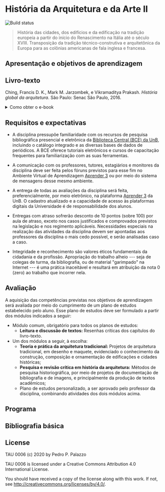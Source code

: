 # História da Arquitetura e da Arte II

![Build status](https://github.com/p3palazzo/tau0005/workflows/Build/badge.svg)

> História das cidades, dos edifícios e da edificação na tradição
> europeia a partir do início do Renascimento na Itália até o século
> XVIII. Transposição da tradição técnico-construtiva e arquitetônica da
> Europa para as colônias americanas de fala inglesa e francesa.

## Apresentação e objetivos de aprendizagem ##

## Livro-texto ##

Ching, Francis D. K., Mark M. Jarzombek, e Vikramaditya Prakash.
*História global da arquitetura*. São Paulo: Senac São Paulo, 2016.

<details>

  <summary> Como obter o e-book </summary>

  Acessar o site da [Biblioteca Central](https://bce.unb.br). Pesquisar
  pelo livro usando a `🔍 Busca integrada` (função de busca padrão da
  BCE). Na visualização do resultado, clicar no link `View record at
  Minha Biblioteca`. Fazer login no serviço de leitura online usando as
  credenciais da BCE (CPF e senha usada no balcão de empréstimo).

</details>

## Requisitos e expectativas ##

- A disciplina pressupõe familiaridade com os recursos de pesquisa
  bibliográfica presencial e eletrônica da [Biblioteca Central (BCE) da
  UnB](https://bce.unb.br), incluindo o catálogo integrado e as diversas
  bases de dados de periódicos. A BCE oferece tutoriais eletrônicos e
  cursos de capacitação frequentes para familiarização com as suas
  ferramentas.

- A comunicação com os professores, tutores, estagiários e monitores da
  disciplina deve ser feita pelos fóruns previstos para esse fim no
  Ambiente Virtual de Aprendizagem [Aprender 3](https://aprender3.unb.br)
  ou por meio do sistema de mensagens desse mesmo ambiente.

- A entrega de todas as avaliações da disciplina será feita,
  preferencialmente, por meio eletrônico, na plataforma [Aprender
  3](https://aprender3.unb.br) da UnB. O cadastro atualizado e a
  capacidade de acesso às plataformas digitais da Universidade é de
  responsabilidade dos alunos.

- Entregas com atraso sofrerão desconto de 10 pontos (sobre 100) por
  aula de atraso, exceto nos casos justificados e comprovados previstos
  na legislação e nos regimento aplicáveis. Necessidades especiais na
  realização das atividades da disciplina devem ser apontadas aos
  professores da disciplina o mais cedo possível, e serão analisadas
  caso a caso.

- Integridade e reconhecimento são valores éticos fundamentais da
  cidadania e da profissão. Apropriação do trabalho alheio --- seja de
  colegas de turma, da bibliografia, ou de material "garimpado" na
  Internet --- é uma prática inaceitável e resultará em atribuição da
  nota 0 (zero) ao trabalho que incorrer nela.


## Avaliação ##

A aquisição das competências previstas nos objetivos de aprendizagem
será avaliada por meio do cumprimento de um plano de estudos
estabelecido pelo aluno. Esse plano de estudos deve ser formulado a
partir dos módulos indicados a seguir:

- Módulo comum, obrigatório para todos os planos de estudos:
  - **Leitura e discussão de textos:** Resenhas críticas dos capítulos
    do livro-texto.
- Um dos módulos a seguir, à escolha:
  - **Teoria e prática da arquitetura tradicional:** Projetos de
    arquitetura tradicional, em desenho e maquete, evidenciado o
    conhecimento da construção, composição e ornamentação de edificações
    e cidades históricas;
  - **Pesquisa e revisão crítica em história da arquitetura:** Métodos
    de pesquisa historiográfica, por meio de projetos de documentação
    de bibliografia e de imagens, e principalmente da produção de textos
    acadêmicos;
  - Plano de estudos personalizado, a ser aprovado pelo professor da
    disciplina, combinando atividades dos dois módulos acima.

## Programa ##

## Bibliografia básica ##

## License

TAU 0006 (c) 2020 by Pedro P. Palazzo

TAU 0006 is licensed under a Creative Commons Attribution 4.0
International License.

You should have received a copy of the license along with this work. If
not, see http://creativecommons.org/licenses/by/4.0/.
